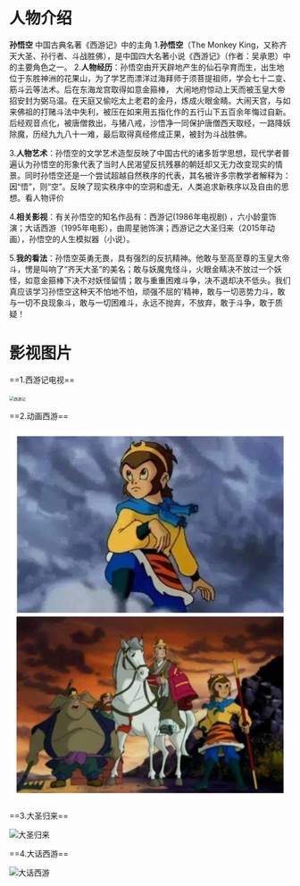 #                                                                                             人物介绍

**孙悟空**
中国古典名著《西游记》中的主角
1.**孙悟空**（The Monkey King，又称齐天大圣、孙行者、斗战胜佛），是中国四大名著小说《西游记》（作者：吴承恩）中的主要角色之一。
2.**人物经历**：孙悟空由开天辟地产生的仙石孕育而生，出生地位于东胜神洲的花果山，为了学艺而漂洋过海拜师于须菩提祖师，学会七十二变、筋斗云等法术。后在东海龙宫取得如意金箍棒， 大闹地府惊动上天而被玉皇大帝招安封为弼马温。在天庭又偷吃太上老君的金丹，炼成火眼金睛。大闹天宫，与如来佛祖的打赌斗法中失利，被压在如来用五指化作的五行山下五百余年悔过自新。后经观音点化，被唐僧救出，与猪八戒，沙悟净一同保护唐僧西天取经，一路降妖除魔，历经九九八十一难，最后取得真经修成正果，被封为斗战胜佛。

3.**人物艺术**：孙悟空的文学艺术造型反映了中国古代的诸多哲学思想，现代学者普遍认为孙悟空的形象代表了当时人民渴望反抗残暴的朝廷却又无力改变现实的情景。同时孙悟空还是一个尝试超越自然秩序的代表，其名被许多宗教学者解释为：因“悟”，则“空”。反映了现实秩序中的空洞和虚无，人类追求新秩序以及自由的思想。看人物评价

4.**相关影视**：有关孙悟空的知名作品有：西游记(1986年电视剧) ，六小龄童饰演；大话西游（1995年电影），由周星驰饰演；西游记之大圣归来（2015年动画），孙悟空的人生模拟器（小说）。

5.**我的看法**：孙悟空英勇无畏，具有强烈的反抗精神。他敢与至高至尊的玉皇大帝斗，愣是叫响了“齐天大圣”的美名；敢与妖魔鬼怪斗，火眼金睛决不放过一个妖怪，如意金箍棒下决不对妖怪留情；敢与重重困难斗争，决不退却决不低头。我们真应该学习孙悟空这种天不怕地不怕，顽强不屈的'精神，敢与一切恶势力斗，敢与一切不良现象斗，敢与一切困难斗，永远不抛弃，不放弃，敢于斗争，敢于质疑！

# 影视图片

==1.西游记电视==

<img src="E:\西游记\西游记.jpg" alt="西游记" style="zoom:50%;" />

==2.动画西游==

![动画西游](动画西游.jpg)

==3.大圣归来==

![大圣归来](E:\西游记\大圣归来.jpg)

==4.大话西游==

![大话西游](E:\西游记\大话西游.jpg)
